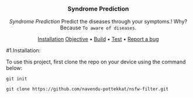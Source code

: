 <div align="center">
  <h3 align="center">
     Syndrome Prediction
  </h3>
</div>

<div align="center">

*Syndrome Prediction* Predict the diseases through your symptoms.! 
  Why? Because `To aware of diseases`.
  
[Installation](#Installation)
[Objective](#Objective) • 
[Build](#build) • [Test](#test) •
[Report a bug](https://github.com/)
</div>
<div align = "left">
#1.Installation:

To use this project, first clone the repo on your device using the command below:

```git init```

```git clone https://github.com/navendu-pottekkat/nsfw-filter.git```
</div>

